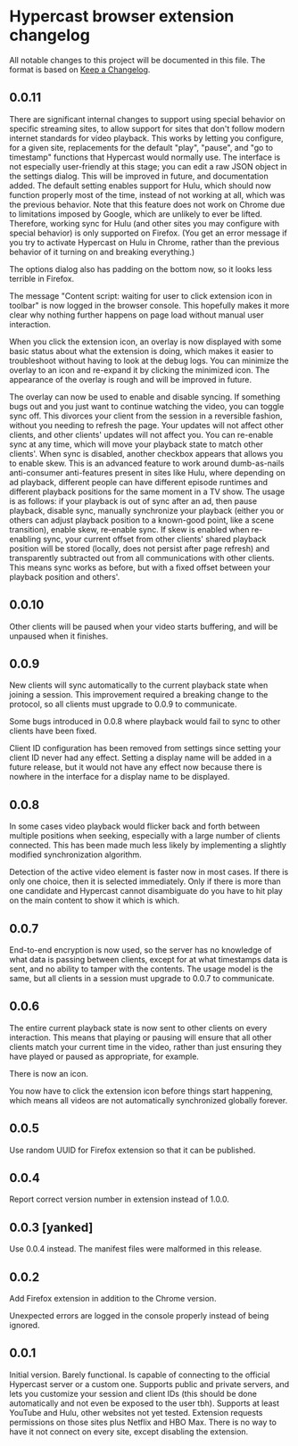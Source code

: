# Hypercast browser extension changelog

All notable changes to this project will be documented in this file.
The format is based on [Keep a Changelog].

[keep a changelog]: https://keepachangelog.com/en/1.0.0/

## 0.0.11

There are significant internal changes to support using special
behavior on specific streaming sites, to allow support for sites that
don't follow modern internet standards for video playback. This works
by letting you configure, for a given site, replacements for the
default "play", "pause", and "go to timestamp" functions that
Hypercast would normally use. The interface is not especially
user-friendly at this stage; you can edit a raw JSON object in the
settings dialog. This will be improved in future, and documentation
added. The default setting enables support for Hulu, which should now
function properly most of the time, instead of not working at all,
which was the previous behavior. Note that this feature does not work
on Chrome due to limitations imposed by Google, which are unlikely to
ever be lifted. Therefore, working sync for Hulu (and other sites you
may configure with special behavior) is only supported on Firefox.
(You get an error message if you try to activate Hypercast on Hulu in
Chrome, rather than the previous behavior of it turning on and
breaking everything.)

The options dialog also has padding on the bottom now, so it looks
less terrible in Firefox.

The message "Content script: waiting for user to click extension icon
in toolbar" is now logged in the browser console. This hopefully makes
it more clear why nothing further happens on page load without manual
user interaction.

When you click the extension icon, an overlay is now displayed with
some basic status about what the extension is doing, which makes it
easier to troubleshoot without having to look at the debug logs. You
can minimize the overlay to an icon and re-expand it by clicking the
minimized icon. The appearance of the overlay is rough and will be
improved in future.

The overlay can now be used to enable and disable syncing. If
something bugs out and you just want to continue watching the video,
you can toggle sync off. This divorces your client from the session in
a reversible fashion, without you needing to refresh the page. Your
updates will not affect other clients, and other clients' updates will
not affect you. You can re-enable sync at any time, which will move
your playback state to match other clients'. When sync is disabled,
another checkbox appears that allows you to enable skew. This is an
advanced feature to work around dumb-as-nails anti-consumer
anti-features present in sites like Hulu, where depending on ad
playback, different people can have different episode runtimes and
different playback positions for the same moment in a TV show. The
usage is as follows: if your playback is out of sync after an ad,
then pause playback, disable sync, manually synchronize your playback
(either you or others can adjust playback position to a known-good
point, like a scene transition), enable skew, re-enable sync. If skew
is enabled when re-enabling sync, your current offset from other
clients' shared playback position will be stored (locally, does not
persist after page refresh) and transparently subtracted out from all
communications with other clients. This means sync works as before,
but with a fixed offset between your playback position and others'.

## 0.0.10

Other clients will be paused when your video starts buffering, and
will be unpaused when it finishes.

## 0.0.9

New clients will sync automatically to the current playback state when
joining a session. This improvement required a breaking change to the
protocol, so all clients must upgrade to 0.0.9 to communicate.

Some bugs introduced in 0.0.8 where playback would fail to sync to
other clients have been fixed.

Client ID configuration has been removed from settings since setting
your client ID never had any effect. Setting a display name will be
added in a future release, but it would not have any effect now
because there is nowhere in the interface for a display name to be
displayed.

## 0.0.8

In some cases video playback would flicker back and forth between
multiple positions when seeking, especially with a large number of
clients connected. This has been made much less likely by implementing
a slightly modified synchronization algorithm.

Detection of the active video element is faster now in most cases. If
there is only one choice, then it is selected immediately. Only if
there is more than one candidate and Hypercast cannot disambiguate do
you have to hit play on the main content to show it which is which.

## 0.0.7

End-to-end encryption is now used, so the server has no knowledge of
what data is passing between clients, except for at what timestamps
data is sent, and no ability to tamper with the contents. The usage
model is the same, but all clients in a session must upgrade to 0.0.7
to communicate.

## 0.0.6

The entire current playback state is now sent to other clients on
every interaction. This means that playing or pausing will ensure that
all other clients match your current time in the video, rather than
just ensuring they have played or paused as appropriate, for example.

There is now an icon.

You now have to click the extension icon before things start
happening, which means all videos are not automatically synchronized
globally forever.

## 0.0.5

Use random UUID for Firefox extension so that it can be published.

## 0.0.4

Report correct version number in extension instead of 1.0.0.

## 0.0.3 [yanked]

Use 0.0.4 instead. The manifest files were malformed in this release.

## 0.0.2

Add Firefox extension in addition to the Chrome version.

Unexpected errors are logged in the console properly instead of being
ignored.

## 0.0.1

Initial version. Barely functional. Is capable of connecting to the
official Hypercast server or a custom one. Supports public and private
servers, and lets you customize your session and client IDs (this
should be done automatically and not even be exposed to the user tbh).
Supports at least YouTube and Hulu, other websites not yet tested.
Extension requests permissions on those sites plus Netflix and HBO
Max. There is no way to have it not connect on every site, except
disabling the extension.
